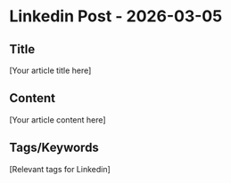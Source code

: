 # Linkedin Post - 2026-03-05

## Title
[Your article title here]

## Content
[Your article content here]

## Tags/Keywords
[Relevant tags for Linkedin]
